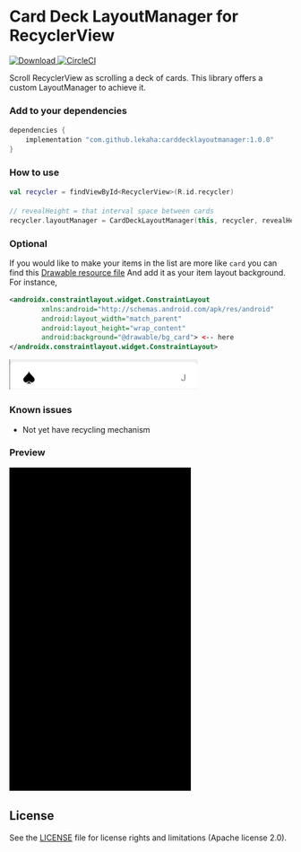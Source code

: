 # Card Deck LayoutManager for RecyclerView

[ ![Download](https://api.bintray.com/packages/lekaha/MavenRepo/com.github.lekaha.carddecklayoutmanager/images/download.svg?version=1.0.0) ](https://bintray.com/lekaha/MavenRepo/com.github.lekaha.carddecklayoutmanager/1.0.0/link) [![CircleCI](https://circleci.com/gh/lekaha/CardDeckLayoutManager/tree/master.svg?style=svg)](https://circleci.com/gh/lekaha/CardDeckLayoutManager/tree/master)

Scroll RecyclerView as scrolling a deck of cards. This library offers a custom LayoutManager to achieve it.

### Add to your dependencies

```groovy
dependencies {
    implementation "com.github.lekaha:carddecklayoutmanager:1.0.0"
}
```

### How to use

```kotlin
val recycler = findViewById<RecyclerView>(R.id.recycler)

// revealHeight = that interval space between cards 
recycler.layoutManager = CardDeckLayoutManager(this, recycler, revealHeight)
```

### Optional

If you would like to make your items in the list are more like `card` you can find this [Drawable resource file](/app/src/main/res/drawable/bg_card.xml)
And add it as your item layout background. 
For instance,

```xml
<androidx.constraintlayout.widget.ConstraintLayout
        xmlns:android="http://schemas.android.com/apk/res/android"
        android:layout_width="match_parent"
        android:layout_height="wrap_content"
        android:background="@drawable/bg_card"> <-- here
</androidx.constraintlayout.widget.ConstraintLayout>
```

![preview](/screens/item.png)

### Known issues

- Not yet have recycling mechanism

### Preview
![preview](/screens/anim_card.gif)


## License

See the [LICENSE](LICENSE.md) file for license rights and limitations (Apache license 2.0).
